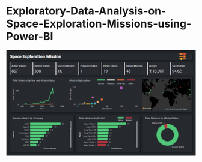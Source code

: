 # Exploratory-Data-Analysis-on-Space-Exploration-Missions-using-Power-BI

![Dashboard](dashboard_overview.png)

